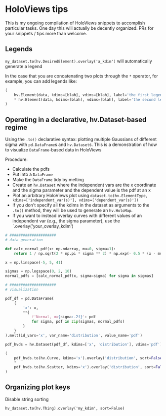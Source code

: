 # HoloViews tips

This is my ongoing compilation of HoloViews snippets to accomplish particular tasks. One day this will actually be decently organized. PRs for your snippets / tips more than welcome.

## Legends

`my_dataset.to(hv.DesiredElement).overlay('a_kdim')` will automatically generate a legend

In the case that you are concatenating two plots through the `*` operator, for example, you can add legends like:

```python
(
    hv.Element(data, kdims=[blah], vdims=[blah], label='the first legend entry')
    * hv.Element(data, kdims=[blah], vdims=[blah], label='the second legend entry')
)
```

## Operating in a declarative, hv.Dataset-based regime

Using the `.to()` declarative syntax: plotting multiple Gaussians of different sigma with `pd.DataFrame`s and `hv.Dataset`s. This is a demonstration of how to visualize `DataFrame`-based data in HoloViews

Procedure:
* Calculate the pdfs
* Put into a `DataFrame`
* Make the `DataFrame` tidy by melting
* Create an `hv.Dataset` where the independent vars are the x coordinate and the sigma parameter and the dependent value is the pdf at an x
* Plot an arbitrary HoloViews plot using `dataset.to(hv.ElementType, kdims=['independent_var(s)'], vdims=['dependent_var(s)'])`
* If you don't specify all the kdims in the dataset as arguments to the `.to()` method, they will be used to generate an `hv.HoloMap`. 
* If you want to instead overlay curves with different values of an independent var (e.g., the sigma parameter), use the `.overlay('your_overlay_kdim')

```python
# #####################
# data generation

def calc_normal_pdf(x: np.ndarray, mu=0, sigma=1):
    return 1 / np.sqrt(2 * np.pi * sigma ** 2) * np.exp(- 0.5 * (x - mu) ** 2 / sigma ** 2)

x = np.linspace(-5, 5, 41)

sigmas = np.logspace(0, 2, 10)
normal_pdfs = [calc_normal_pdf(x, sigma=sigma) for sigma in sigmas]

# #####################
# visualization

pdf_df = pd.DataFrame(
    {
        'x': x,
        **{
            f'Normal, σ={sigma:.2f}': pdf 
            for sigma, pdf in zip(sigmas, normal_pdfs)
        }
    }
).melt(id_vars='x', var_name='distribution', value_name='pdf')

pdf_hvds = hv.Dataset(pdf_df, kdims=['x', 'distribution'], vdims='pdf')

(
    pdf_hvds.to(hv.Curve, kdims='x').overlay('distribution', sort=False)
    *
    pdf_hvds.to(hv.Scatter, kdims='x').overlay('distribution', sort=False)
)
```

## Organizing plot keys

Disable string sorting

`hv_dataset.to(hv.Thing).overlay('my_kdim', sort=False)`
